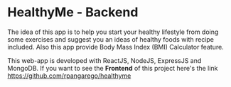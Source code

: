 # HealthyMe - Backend

The idea of this app is to help you start your healthy lifestyle from doing some exercises and suggest you an ideas of healthy foods with recipe included. Also this app provide Body Mass Index (BMI) Calculator feature. 

This web-app is developed with ReactJS, NodeJS, ExpressJS and MongoDB. If you want to see the <b>Frontend</b> of this project here's the link <a href="https://github.com/rpangarego/healthyme" target="_blank">https://github.com/rpangarego/healthyme</a>

